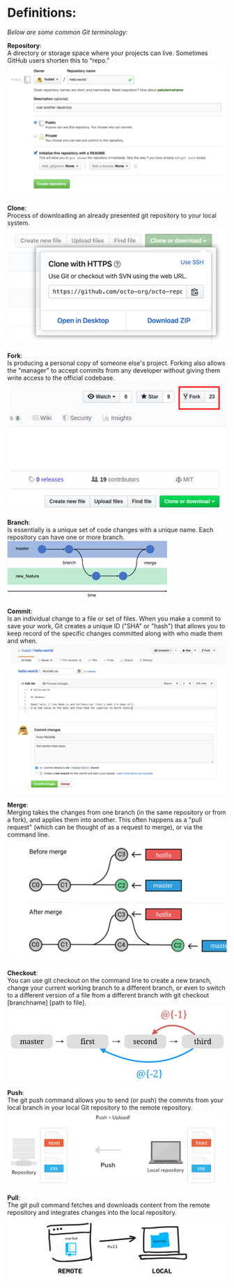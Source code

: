 # Definitions:
*Below are some common Git terminology:*

**Repository**:<br>
A directory or storage space where your projects can live. Sometimes GitHub users shorten this to “repo.” 
![Repo example](./pictures/repo.png) 

**Clone**:<br>
Process of downloading an already presented git repository to your local system.
![Clone example](./pictures/Clone.png)

**Fork**:<br>
Is producing a personal copy of someone else's project. Forking also allows the "manager" to accept commits from any developer without giving them write access to the official codebase.
![Fork example](./pictures/fork.png)

**Branch**:<br>
Is essentially is a unique set of code changes with a unique name. Each repository can have one or more branch.
![Branch example](./pictures/Branch.png)

**Commit**:<br>
Is an individual change to a file or set of files. When you make a commit to save your work, Git creates a unique ID ("SHA" or "hash") that allows you to keep record of the specific changes committed along with who made them and when.
![Commit example](./pictures/commit.png)

**Merge**:<br>
Merging takes the changes from one branch (in the same repository or from a fork), and applies them into another. This often happens as a "pull request" (which can be thought of as a request to merge), or via the command line.
![Merge example](./pictures/Merge.webp)

**Checkout**:<br>
You can use git checkout on the command line to create a new branch, change your current working branch to a different branch, or even to switch to a different version of a file from a different branch with git checkout [branchname]  [path to file].
![Checkout example](./pictures/checkout.jpg)

**Push**:<br>
The git push command allows you to send (or push) the commits from your local branch in your local Git repository to the remote repository.
![Push example](./pictures/push.png)

**Pull**:<br>
The git pull command fetches and downloads content from the remote repository and integrates changes into the local repository.
![Pull example](./pictures/pull.png)